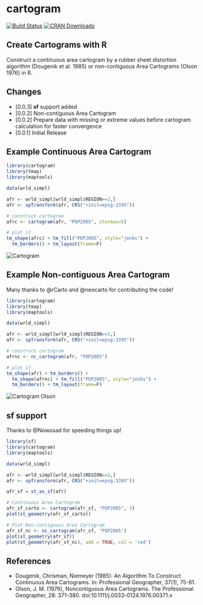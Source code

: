 # cartogram
[![Build Status](https://travis-ci.org/sjewo/cartogram.svg?branch=master)](https://travis-ci.org/sjewo/cartogram)
[![CRAN Downloads](http://cranlogs.r-pkg.org/badges/cartogram)](https://cran.r-project.org/package=cartogram)

## Create Cartograms with R

Construct a continuous area cartogram by a rubber sheet distortion algorithm (Dougenik et al. 1985) or non-contiguous Area Cartograms (Olson 1976) in R.

## Changes

* [0.0.3] **sf** support added
* [0.0.2] Non-contiguous Area Cartogram
* [0.0.2] Prepare data with missing or extreme values before cartogram calculation for faster convergence
* [0.0.1] Initial Release

## Example Continuous Area Cartogram

```R
library(cartogram)
library(tmap)
library(maptools)

data(wrld_simpl)

afr <- wrld_simpl[wrld_simpl$REGION==2,]
afr <- spTransform(afr, CRS("+init=epsg:3395"))

# construct cartogram
afrc <- cartogram(afr, "POP2005", itermax=5)

# plot it
tm_shape(afrc) + tm_fill("POP2005", style="jenks") + 
  tm_borders() + tm_layout(frame=F)
```

![Cartogram](http://www.methoden.ruhr-uni-bochum.de/files/cartogram.jpg)

## Example Non-contiguous Area Cartogram
Many thanks to @rCarto and @neocarto for contributing the code!

```R
library(cartogram)
library(tmap)
library(maptools)

data(wrld_simpl)

afr <- wrld_simpl[wrld_simpl$REGION==2,]
afr <- spTransform(afr, CRS("+init=epsg:3395"))

# construct cartogram
afrnc <- nc_cartogram(afr, "POP2005")

# plot it
tm_shape(afr) + tm_borders() + 
  tm_shape(afrnc) + tm_fill("POP2005", style="jenks") + 
  tm_borders() + tm_layout(frame=F)
```
![Cartogram Olson](http://www.methoden.ruhr-uni-bochum.de/files/cartogram_nc.png)

## sf support

Thanks to @Nowosad for speeding things up!

```R
library(sf)
library(cartogram)
library(maptools)

data(wrld_simpl)

afr <- wrld_simpl[wrld_simpl$REGION==2,]
afr <- spTransform(afr, CRS("+init=epsg:3395"))

afr_sf = st_as_sf(afr)

# Continuous Area Cartogram
afr_sf_carto <- cartogram(afr_sf, "POP2005", 3)
plot(st_geometry(afr_sf_carto))

# Plot Non-contiguous Area Cartogram
afr_sf_nc <- nc_cartogram(afr_sf, "POP2005")
plot(st_geometry(afr_sf))
plot(st_geometry(afr_sf_nc), add = TRUE, col = 'red')
```

## References
* Dougenik, Chrisman, Niemeyer (1985): An Algorithm To Construct Continuous Area Cartograms. In: Professional Geographer, 37(1), 75-81.
* Olson, J. M. (1976), Noncontiguous Area Cartograms. The Professional Geographer, 28: 371–380. doi:10.1111/j.0033-0124.1976.00371.x


